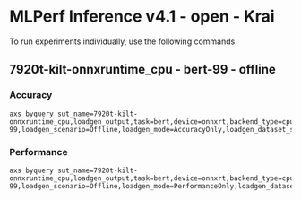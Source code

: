 
# MLPerf Inference v4.1 - open - Krai

To run experiments individually, use the following commands.

## 7920t-kilt-onnxruntime_cpu - bert-99 - offline

### Accuracy  

```
axs byquery sut_name=7920t-kilt-onnxruntime_cpu,loadgen_output,task=bert,device=onnxrt,backend_type=cpu,framework=kilt,model_name=bert-99,loadgen_scenario=Offline,loadgen_mode=AccuracyOnly,loadgen_dataset_size=10833,loadgen_buffer_size=10833,collection_name=experiments_cpu_bert
```

### Performance 

```
axs byquery sut_name=7920t-kilt-onnxruntime_cpu,loadgen_output,task=bert,device=onnxrt,backend_type=cpu,framework=kilt,model_name=bert-99,loadgen_scenario=Offline,loadgen_mode=PerformanceOnly,loadgen_dataset_size=10833,loadgen_buffer_size=10833,collection_name=experiments_cpu_bert
```

